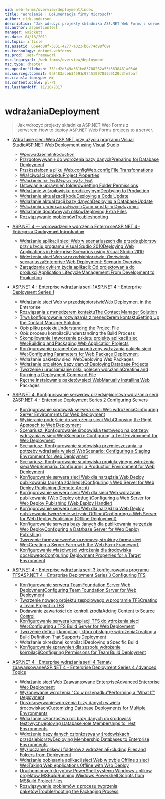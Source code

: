 ```yaml
---
uid: web-forms/overview/deployment/index
title: "Wdrożenie | Dokumentacja firmy Microsoft"
author: rick-anderson
description: "Jak wdrożyć projekty składnika ASP.NET Web Forms z serwerem."
ms.author: aspnetcontent
manager: wpickett
ms.date: 08/18/2011
ms.topic: article
ms.assetid: 05e4c88f-5101-4277-a323-b6774d98f69e
ms.technology: dotnet-webforms
ms.prod: .net-framework
msc.legacyurl: /web-forms/overview/deployment
msc.type: chapter
ms.openlocfilehash: 359cd2d349a361be83708262a55b3638461a054d
ms.sourcegitcommit: 9a9483aceb34591c97451997036a9120c3fe2baf
ms.translationtype: MT
ms.contentlocale: pl-PL
ms.lasthandoff: 11/10/2017
---
```

<a name="deployment"></a><span data-ttu-id="3ec69-103">wdrażania</span><span class="sxs-lookup"><span data-stu-id="3ec69-103">Deployment</span></span>
====================
> <span data-ttu-id="3ec69-104">Jak wdrożyć projekty składnika ASP.NET Web Forms z serwerem.</span><span class="sxs-lookup"><span data-stu-id="3ec69-104">How to deploy ASP.NET Web Forms projects to a server.</span></span>


- [<span data-ttu-id="3ec69-105">Wdrażanie sieci Web ASP.NET przy użyciu programu Visual Studio</span><span class="sxs-lookup"><span data-stu-id="3ec69-105">ASP.NET Web Deployment using Visual Studio</span></span>](visual-studio-web-deployment/index.md)

    - [<span data-ttu-id="3ec69-106">Wprowadzenie</span><span class="sxs-lookup"><span data-stu-id="3ec69-106">Introduction</span></span>](visual-studio-web-deployment/introduction.md)
    - [<span data-ttu-id="3ec69-107">Przygotowywanie do wdrożenia bazy danych</span><span class="sxs-lookup"><span data-stu-id="3ec69-107">Preparing for Database Deployment</span></span>](visual-studio-web-deployment/preparing-databases.md)
    - [<span data-ttu-id="3ec69-108">Przekształcenia pliku Web.config</span><span class="sxs-lookup"><span data-stu-id="3ec69-108">Web.config File Transformations</span></span>](visual-studio-web-deployment/web-config-transformations.md)
    - [<span data-ttu-id="3ec69-109">Właściwości projektu</span><span class="sxs-lookup"><span data-stu-id="3ec69-109">Project Properties</span></span>](visual-studio-web-deployment/project-properties.md)
    - [<span data-ttu-id="3ec69-110">Wdrażanie na Test</span><span class="sxs-lookup"><span data-stu-id="3ec69-110">Deploying to Test</span></span>](visual-studio-web-deployment/deploying-to-iis.md)
    - [<span data-ttu-id="3ec69-111">Ustawianie uprawnień folderów</span><span class="sxs-lookup"><span data-stu-id="3ec69-111">Setting Folder Permissions</span></span>](visual-studio-web-deployment/setting-folder-permissions.md)
    - [<span data-ttu-id="3ec69-112">Wdrażanie w środowisku produkcyjnym</span><span class="sxs-lookup"><span data-stu-id="3ec69-112">Deploying to Production</span></span>](visual-studio-web-deployment/deploying-to-production.md)
    - [<span data-ttu-id="3ec69-113">Wdrażanie aktualizacji kodu</span><span class="sxs-lookup"><span data-stu-id="3ec69-113">Deploying a Code Update</span></span>](visual-studio-web-deployment/deploying-a-code-update.md)
    - [<span data-ttu-id="3ec69-114">Wdrażanie aktualizacji bazy danych</span><span class="sxs-lookup"><span data-stu-id="3ec69-114">Deploying a Database Update</span></span>](visual-studio-web-deployment/deploying-a-database-update.md)
    - [<span data-ttu-id="3ec69-115">Wdrożenia z wiersza polecenia</span><span class="sxs-lookup"><span data-stu-id="3ec69-115">Command Line Deployment</span></span>](visual-studio-web-deployment/command-line-deployment.md)
    - [<span data-ttu-id="3ec69-116">Wdrażanie dodatkowych plików</span><span class="sxs-lookup"><span data-stu-id="3ec69-116">Deploying Extra Files</span></span>](visual-studio-web-deployment/deploying-extra-files.md)
    - [<span data-ttu-id="3ec69-117">Rozwiązywanie problemów</span><span class="sxs-lookup"><span data-stu-id="3ec69-117">Troubleshooting</span></span>](visual-studio-web-deployment/troubleshooting.md)
- [<span data-ttu-id="3ec69-118">ASP.NET 4 — wprowadzenie wdrożenia Enterprise</span><span class="sxs-lookup"><span data-stu-id="3ec69-118">ASP.NET 4 - Enterprise Deployment Introduction</span></span>](deploying-web-applications-in-enterprise-scenarios/index.md)

    - [<span data-ttu-id="3ec69-119">Wdrażanie aplikacji sieci Web w scenariuszach dla przedsiębiorstw przy użyciu programu Visual Studio 2010</span><span class="sxs-lookup"><span data-stu-id="3ec69-119">Deploying Web Applications in Enterprise Scenarios using Visual Studio 2010</span></span>](deploying-web-applications-in-enterprise-scenarios/deploying-web-applications-in-enterprise-scenarios.md)
    - [<span data-ttu-id="3ec69-120">Wdrożenia sieci Web w przedsiębiorstwie: Omówienie scenariusza</span><span class="sxs-lookup"><span data-stu-id="3ec69-120">Enterprise Web Deployment: Scenario Overview</span></span>](deploying-web-applications-in-enterprise-scenarios/enterprise-web-deployment-scenario-overview.md)
    - [<span data-ttu-id="3ec69-121">Zarządzanie cyklem życia aplikacji: Od projektowania do produkcji</span><span class="sxs-lookup"><span data-stu-id="3ec69-121">Application Lifecycle Management: From Development to Production</span></span>](deploying-web-applications-in-enterprise-scenarios/application-lifecycle-management-from-development-to-production.md)
- [<span data-ttu-id="3ec69-122">ASP.NET 4 - Enterprise wdrażania serii 1</span><span class="sxs-lookup"><span data-stu-id="3ec69-122">ASP.NET 4 - Enterprise Deployment Series 1</span></span>](web-deployment-in-the-enterprise/index.md)

    - [<span data-ttu-id="3ec69-123">Wdrażanie sieci Web w przedsiębiorstwie</span><span class="sxs-lookup"><span data-stu-id="3ec69-123">Web Deployment in the Enterprise</span></span>](web-deployment-in-the-enterprise/web-deployment-in-the-enterprise.md)
    - [<span data-ttu-id="3ec69-124">Rozwiązania z menedżerem kontaktu</span><span class="sxs-lookup"><span data-stu-id="3ec69-124">The Contact Manager Solution</span></span>](web-deployment-in-the-enterprise/the-contact-manager-solution.md)
    - [<span data-ttu-id="3ec69-125">Trwa konfigurowanie rozwiązania z menedżerem kontaktu</span><span class="sxs-lookup"><span data-stu-id="3ec69-125">Setting Up the Contact Manager Solution</span></span>](web-deployment-in-the-enterprise/setting-up-the-contact-manager-solution.md)
    - [<span data-ttu-id="3ec69-126">Opis pliku projektu</span><span class="sxs-lookup"><span data-stu-id="3ec69-126">Understanding the Project File</span></span>](web-deployment-in-the-enterprise/understanding-the-project-file.md)
    - [<span data-ttu-id="3ec69-127">Opis procesu kompilacji</span><span class="sxs-lookup"><span data-stu-id="3ec69-127">Understanding the Build Process</span></span>](web-deployment-in-the-enterprise/understanding-the-build-process.md)
    - [<span data-ttu-id="3ec69-128">Skompilowanie i utworzenie pakietu projekty aplikacji sieci Web</span><span class="sxs-lookup"><span data-stu-id="3ec69-128">Building and Packaging Web Application Projects</span></span>](web-deployment-in-the-enterprise/building-and-packaging-web-application-projects.md)
    - [<span data-ttu-id="3ec69-129">Konfigurowanie parametrów na potrzeby wdrażania pakietu sieci Web</span><span class="sxs-lookup"><span data-stu-id="3ec69-129">Configuring Parameters for Web Package Deployment</span></span>](web-deployment-in-the-enterprise/configuring-parameters-for-web-package-deployment.md)
    - [<span data-ttu-id="3ec69-130">Wdrażanie pakietów sieci Web</span><span class="sxs-lookup"><span data-stu-id="3ec69-130">Deploying Web Packages</span></span>](web-deployment-in-the-enterprise/deploying-web-packages.md)
    - [<span data-ttu-id="3ec69-131">Wdrażanie projektów bazy danych</span><span class="sxs-lookup"><span data-stu-id="3ec69-131">Deploying Database Projects</span></span>](web-deployment-in-the-enterprise/deploying-database-projects.md)
    - [<span data-ttu-id="3ec69-132">Tworzenie i uruchamianie pliku poleceń wdrażania</span><span class="sxs-lookup"><span data-stu-id="3ec69-132">Creating and Running a Deployment Command File</span></span>](web-deployment-in-the-enterprise/creating-and-running-a-deployment-command-file.md)
    - [<span data-ttu-id="3ec69-133">Ręczne instalowanie pakietów sieci Web</span><span class="sxs-lookup"><span data-stu-id="3ec69-133">Manually Installing Web Packages</span></span>](web-deployment-in-the-enterprise/manually-installing-web-packages.md)
- [<span data-ttu-id="3ec69-134">ASP.NET 4. Konfigurowanie serwerów przedsiębiorstwa wdrażania serii 2</span><span class="sxs-lookup"><span data-stu-id="3ec69-134">ASP.NET 4 - Enterprise Deployment Series 2 Configuring Servers</span></span>](configuring-server-environments-for-web-deployment/index.md)

    - [<span data-ttu-id="3ec69-135">Konfigurowanie środowisk serwera sieci Web wdrożenia</span><span class="sxs-lookup"><span data-stu-id="3ec69-135">Configuring Server Environments for Web Deployment</span></span>](configuring-server-environments-for-web-deployment/configuring-server-environments-for-web-deployment.md)
    - [<span data-ttu-id="3ec69-136">Wybieranie podejście do wdrożenia sieci Web</span><span class="sxs-lookup"><span data-stu-id="3ec69-136">Choosing the Right Approach to Web Deployment</span></span>](configuring-server-environments-for-web-deployment/choosing-the-right-approach-to-web-deployment.md)
    - [<span data-ttu-id="3ec69-137">Scenariusz: Konfigurowanie środowiska testowego na potrzeby wdrażania w sieci Web</span><span class="sxs-lookup"><span data-stu-id="3ec69-137">Scenario: Configuring a Test Environment for Web Deployment</span></span>](configuring-server-environments-for-web-deployment/scenario-configuring-a-test-environment-for-web-deployment.md)
    - [<span data-ttu-id="3ec69-138">Scenariusz: Konfigurowanie środowiska przemieszczania na potrzeby wdrażania w sieci Web</span><span class="sxs-lookup"><span data-stu-id="3ec69-138">Scenario: Configuring a Staging Environment for Web Deployment</span></span>](configuring-server-environments-for-web-deployment/scenario-configuring-a-staging-environment-for-web-deployment.md)
    - [<span data-ttu-id="3ec69-139">Scenariusz: Konfigurowanie środowiska produkcyjnego wdrożenia sieci Web</span><span class="sxs-lookup"><span data-stu-id="3ec69-139">Scenario: Configuring a Production Environment for Web Deployment</span></span>](configuring-server-environments-for-web-deployment/scenario-configuring-a-production-environment-for-web-deployment.md)
    - [<span data-ttu-id="3ec69-140">Konfigurowanie serwera sieci Web dla narzędzia Web Deploy publikowania (agenta zdalnego)</span><span class="sxs-lookup"><span data-stu-id="3ec69-140">Configuring a Web Server for Web Deploy Publishing (Remote Agent)</span></span>](configuring-server-environments-for-web-deployment/configuring-a-web-server-for-web-deploy-publishing-remote-agent.md)
    - [<span data-ttu-id="3ec69-141">Konfigurowanie serwera sieci Web dla sieci Web wdrażanie, publikowanie (Web Deploy obsługi)</span><span class="sxs-lookup"><span data-stu-id="3ec69-141">Configuring a Web Server for Web Deploy Publishing (Web Deploy Handler)</span></span>](configuring-server-environments-for-web-deployment/configuring-a-web-server-for-web-deploy-publishing-web-deploy-handler.md)
    - [<span data-ttu-id="3ec69-142">Konfigurowanie serwera sieci Web dla narzędzia Web Deploy publikowania (wdrożenie w trybie Offline)</span><span class="sxs-lookup"><span data-stu-id="3ec69-142">Configuring a Web Server for Web Deploy Publishing (Offline Deployment)</span></span>](configuring-server-environments-for-web-deployment/configuring-a-web-server-for-web-deploy-publishing-offline-deployment.md)
    - [<span data-ttu-id="3ec69-143">Konfigurowanie serwera bazy danych dla publikowania narzędzia Web Deploy</span><span class="sxs-lookup"><span data-stu-id="3ec69-143">Configuring a Database Server for Web Deploy Publishing</span></span>](configuring-server-environments-for-web-deployment/configuring-a-database-server-for-web-deploy-publishing.md)
    - [<span data-ttu-id="3ec69-144">Tworzenie farmy serwerów za pomocą struktury farmy sieci Web</span><span class="sxs-lookup"><span data-stu-id="3ec69-144">Creating a Server Farm with the Web Farm Framework</span></span>](configuring-server-environments-for-web-deployment/creating-a-server-farm-with-the-web-farm-framework.md)
    - [<span data-ttu-id="3ec69-145">Konfigurowanie właściwości wdrożenia dla środowiska docelowego</span><span class="sxs-lookup"><span data-stu-id="3ec69-145">Configuring Deployment Properties for a Target Environment</span></span>](configuring-server-environments-for-web-deployment/configuring-deployment-properties-for-a-target-environment.md)
- [<span data-ttu-id="3ec69-146">ASP.NET 4 - Enterprise wdrażania serii 3 konfigurowania programu TFS</span><span class="sxs-lookup"><span data-stu-id="3ec69-146">ASP.NET 4 - Enterprise Deployment Series 3 Configuring TFS</span></span>](configuring-team-foundation-server-for-web-deployment/index.md)

    - [<span data-ttu-id="3ec69-147">Konfigurowanie serwera Team Foundation Server Web Deployment</span><span class="sxs-lookup"><span data-stu-id="3ec69-147">Configuring Team Foundation Server for Web Deployment</span></span>](configuring-team-foundation-server-for-web-deployment/configuring-team-foundation-server-for-web-deployment.md)
    - [<span data-ttu-id="3ec69-148">Tworzenie nowego projektu zespołowego w programie TFS</span><span class="sxs-lookup"><span data-stu-id="3ec69-148">Creating a Team Project in TFS</span></span>](configuring-team-foundation-server-for-web-deployment/creating-a-team-project-in-tfs.md)
    - [<span data-ttu-id="3ec69-149">Dodawanie zawartości do kontroli źródła</span><span class="sxs-lookup"><span data-stu-id="3ec69-149">Adding Content to Source Control</span></span>](configuring-team-foundation-server-for-web-deployment/adding-content-to-source-control.md)
    - [<span data-ttu-id="3ec69-150">Konfigurowanie serwera kompilacji TFS do wdrożenia sieci Web</span><span class="sxs-lookup"><span data-stu-id="3ec69-150">Configuring a TFS Build Server for Web Deployment</span></span>](configuring-team-foundation-server-for-web-deployment/configuring-a-tfs-build-server-for-web-deployment.md)
    - [<span data-ttu-id="3ec69-151">Tworzenie definicji kompilacji, która obsługuje wdrożenia</span><span class="sxs-lookup"><span data-stu-id="3ec69-151">Creating a Build Definition That Supports Deployment</span></span>](configuring-team-foundation-server-for-web-deployment/creating-a-build-definition-that-supports-deployment.md)
    - [<span data-ttu-id="3ec69-152">Wdrażanie określonej kompilacji</span><span class="sxs-lookup"><span data-stu-id="3ec69-152">Deploying a Specific Build</span></span>](configuring-team-foundation-server-for-web-deployment/deploying-a-specific-build.md)
    - [<span data-ttu-id="3ec69-153">Konfigurowanie uprawnień dla zespołu wdrożenie kompilacji</span><span class="sxs-lookup"><span data-stu-id="3ec69-153">Configuring Permissions for Team Build Deployment</span></span>](configuring-team-foundation-server-for-web-deployment/configuring-permissions-for-team-build-deployment.md)
- [<span data-ttu-id="3ec69-154">ASP.NET 4 - Enterprise wdrażania serii 4 Tematy zaawansowane</span><span class="sxs-lookup"><span data-stu-id="3ec69-154">ASP.NET 4 - Enterprise Deployment Series 4 Advanced Topics</span></span>](advanced-enterprise-web-deployment/index.md)

    - [<span data-ttu-id="3ec69-155">Wdrażanie sieci Web Zaawansowane Enterprise</span><span class="sxs-lookup"><span data-stu-id="3ec69-155">Advanced Enterprise Web Deployment</span></span>](advanced-enterprise-web-deployment/advanced-enterprise-web-deployment.md)
    - [<span data-ttu-id="3ec69-156">Wykonywanie wdrożenia "Co w przypadku"</span><span class="sxs-lookup"><span data-stu-id="3ec69-156">Performing a "What If" Deployment</span></span>](advanced-enterprise-web-deployment/performing-a-what-if-deployment.md)
    - [<span data-ttu-id="3ec69-157">Dostosowywanie wdrożenia bazy danych w wielu środowiskach</span><span class="sxs-lookup"><span data-stu-id="3ec69-157">Customizing Database Deployments for Multiple Environments</span></span>](advanced-enterprise-web-deployment/customizing-database-deployments-for-multiple-environments.md)
    - [<span data-ttu-id="3ec69-158">Wdrażanie członkostwo roli bazy danych do środowisk testowych</span><span class="sxs-lookup"><span data-stu-id="3ec69-158">Deploying Database Role Memberships to Test Environments</span></span>](advanced-enterprise-web-deployment/deploying-database-role-memberships-to-test-environments.md)
    - [<span data-ttu-id="3ec69-159">Wdrożenie bazy danych członkostwa w środowiskach przedsiębiorstw</span><span class="sxs-lookup"><span data-stu-id="3ec69-159">Deploying Membership Databases to Enterprise Environments</span></span>](advanced-enterprise-web-deployment/deploying-membership-databases-to-enterprise-environments.md)
    - [<span data-ttu-id="3ec69-160">Wykluczanie plików i folderów z wdrożenia</span><span class="sxs-lookup"><span data-stu-id="3ec69-160">Excluding Files and Folders from Deployment</span></span>](advanced-enterprise-web-deployment/excluding-files-and-folders-from-deployment.md)
    - [<span data-ttu-id="3ec69-161">Wdrażanie pobierania aplikacji sieci Web w trybie Offline z sieci Web</span><span class="sxs-lookup"><span data-stu-id="3ec69-161">Taking Web Applications Offline with Web Deploy</span></span>](advanced-enterprise-web-deployment/taking-web-applications-offline-with-web-deploy.md)
    - [<span data-ttu-id="3ec69-162">Uruchomionych skryptów PowerShell systemu Windows z plików projektów MSBuild</span><span class="sxs-lookup"><span data-stu-id="3ec69-162">Running Windows PowerShell Scripts from MSBuild Project Files</span></span>](advanced-enterprise-web-deployment/running-windows-powershell-scripts-from-msbuild-project-files.md)
    - [<span data-ttu-id="3ec69-163">Rozwiązywanie problemów z procesu tworzenia pakietów</span><span class="sxs-lookup"><span data-stu-id="3ec69-163">Troubleshooting the Packaging Process</span></span>](advanced-enterprise-web-deployment/troubleshooting-the-packaging-process.md)
